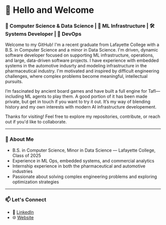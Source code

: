 # 👋 Hello and Welcome

### 🧮 Computer Science & Data Science | 🧠 ML Infrastructure | 🛠️ Systems Developer | 🧬 DevOps

Welcome to my GitHub! I'm a recent graduate from Lafayette College with a B.S. in Computer Science and a minor in Data Science. I'm driven, dynamic software developer focused on supporting ML infrastructure, operations, and large, data-driven software projects. I have experience with embedded systems in the automotive indusrty and modeling infrastructure in the pharmaceutical industry. I'm motivated and inspired by difficult engineering challenges, where complex problems become meaningful, intellectual pursuits.

I’m fascinated by ancient board games and have built a full engine for Tafl—including ML agents to play them. A good portion of it has been made private, but get in touch if you want to try it out. It’s my way of blending history and my own interests with modern AI infrastructure developement.

Thanks for visiting! Feel free to explore my repositories, contribute, or reach out if you'd like to collaborate.

---

### 🧠 About Me

- B.S. in Computer Science, Minor in Data Science — Lafayette College, Class of 2025
- Experience in ML Ops, embedded systems, and commercial analytics
- Internship experience in both the pharmaceutical and automotive industries
- Passionate about solving complex engineering problems and exploring optimization strategies

---

### 📫 Let's Connect

- 💼 [LinkedIn](https://www.linkedin.com/in/BenjaminXGregory)
- 🌐 [Website](https://portfolio-website-br8x.onrender.com/)


